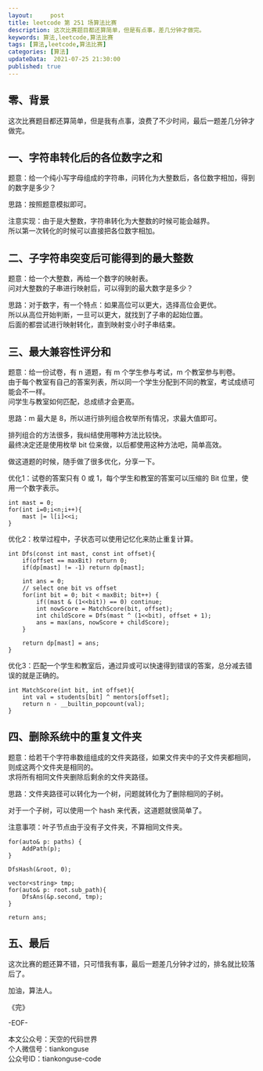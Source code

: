 ```yaml
---   
layout:     post  
title: leetcode 第 251 场算法比赛  
description: 这次比赛题目都还算简单，但是有点事，差几分钟才做完。   
keywords: 算法,leetcode,算法比赛  
tags: [算法,leetcode,算法比赛]    
categories: [算法]  
updateData:  2021-07-25 21:30:00  
published: true  
---  
```



## 零、背景  


这次比赛题目都还算简单，但是我有点事，浪费了不少时间，最后一题差几分钟才做完。  


## 一、字符串转化后的各位数字之和  


题意：给一个纯小写字母组成的字符串，问转化为大整数后，各位数字相加，得到的数字是多少？  


思路：按照题意模拟即可。  


注意实现：由于是大整数，字符串转化为大整数的时候可能会越界。  
所以第一次转化的时候可以直接把各位数字相加。  


## 二、子字符串突变后可能得到的最大整数  


题意：给一个大整数，再给一个数字的映射表。  
问对大整数的子串进行映射后，可以得到的最大数字是多少？  


思路：对于数字，有一个特点：如果高位可以更大，选择高位会更优。  
所以从高位开始判断，一旦可以更大，就找到了子串的起始位置。  
后面的都尝试进行映射转化，直到映射变小时子串结束。  



## 三、最大兼容性评分和  


题意：给一份试卷，有 n 道题，有 m 个学生参与考试，m 个教室参与判卷。  
由于每个教室有自己的答案列表，所以同一个学生分配到不同的教室，考试成绩可能会不一样。  
问学生与教室如何匹配，总成绩才会更高。  


思路：m 最大是 8，所以进行排列组合枚举所有情况，求最大值即可。  


排列组合的方法很多，我纠结使用哪种方法比较快。  
最终决定还是使用枚举 bit 位来做，以后都使用这种方法吧，简单高效。  


做这道题的时候，随手做了很多优化，分享一下。  



优化1：试卷的答案只有 0 或 1，每个学生和教室的答案可以压缩的 Bit 位里，使用一个数字表示。  


```
int mast = 0;
for(int i=0;i<n;i++){
    mast |= l[i]<<i;
}
```

优化2：枚举过程中，子状态可以使用记忆化来防止重复计算。 


```
int Dfs(const int mast, const int offset){
    if(offset == maxBit) return 0;
    if(dp[mast] != -1) return dp[mast];
    
    int ans = 0;
    // select one bit vs offset
    for(int bit = 0; bit < maxBit; bit++) {
        if((mast & (1<<bit)) == 0) continue;
        int nowScore = MatchScore(bit, offset);
        int childScore = Dfs(mast ^ (1<<bit), offset + 1);
        ans = max(ans, nowScore + childScore);
    }
    
    return dp[mast] = ans;
}
```


优化3：匹配一个学生和教室后，通过异或可以快速得到错误的答案，总分减去错误的就是正确的。  


```
int MatchScore(int bit, int offset){
    int val = students[bit] ^ mentors[offset];
    return n - __builtin_popcount(val);
}
```


## 四、删除系统中的重复文件夹  


题意：给若干个字符串数组组成的文件夹路径，如果文件夹中的子文件夹都相同，则成这两个文件夹是相同的。  
求将所有相同文件夹删除后剩余的文件夹路径。  


思路：文件夹路径可以转化为一个树，问题就转化为了删除相同的子树。  


对于一个子树，可以使用一个 hash 来代表，这道题就很简单了。  


注意事项：叶子节点由于没有子文件夹，不算相同文件夹。  



```
for(auto& p: paths) {
    AddPath(p);
}

DfsHash(&root, 0);

vector<string> tmp;
for(auto& p: root.sub_path){
    DfsAns(&p.second, tmp);
}

return ans;
```


## 五、最后  


这次比赛的题还算不错，只可惜我有事，最后一题差几分钟才过的，排名就比较落后了。  



加油，算法人。  


《完》  


-EOF-  



本文公众号：天空的代码世界  
个人微信号：tiankonguse  
公众号ID：tiankonguse-code  
  

